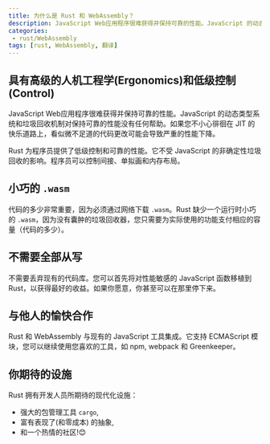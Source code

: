 ```yaml
---
title: 为什么是 Rust 和 WebAssembly？
description: JavaScript Web应用程序很难获得并保持可靠的性能。JavaScript 的动态类型系统和垃圾回收机制对保持可靠的性能没有任何帮助。如果您不小心徘徊在 JIT 的快乐道路上，看似微不足道的代码更改可能会导致严重的性能下降。
categories:
 - rust/WebAssembly
tags: [rust, WebAssembly, 翻译]
---
```


## 具有高级的人机工程学(Ergonomics)和低级控制(Control)

JavaScript Web应用程序很难获得并保持可靠的性能。JavaScript 的动态类型系统和垃圾回收机制对保持可靠的性能没有任何帮助。如果您不小心徘徊在 JIT 的快乐道路上，看似微不足道的代码更改可能会导致严重的性能下降。

Rust 为程序员提供了低级控制和可靠的性能。它不受 JavaScript 的非确定性垃圾回收的影响。程序员可以控制间接、单拟画和内存布局。

## 小巧的 `.wasm`

代码的多少非常重要，因为必须通过网络下载 `.wasm`。Rust 缺少一个运行时小巧的 `.wasm`，因为没有囊肿的垃圾回收器，您只需要为实际使用的功能支付相应的容量（代码的多少）。

## 不需要全部从写

不需要丢弃现有的代码库。您可以首先将对性能敏感的 JavaScript 函数移植到 Rust，以获得最好的收益。如果你愿意，你甚至可以在那里停下来。

## 与他人的愉快合作

Rust 和 WebAssembly 与现有的 JavaScript 工具集成。它支持 ECMAScript 模块，您可以继续使用您喜欢的工具，如 npm, webpack 和 Greenkeeper。

## 你期待的设施

Rust 拥有开发人员所期待的现代化设施：
- 强大的包管理工具 `cargo`,
- 富有表现了(和零成本) 的抽象,
- 和一个热情的社区!😊